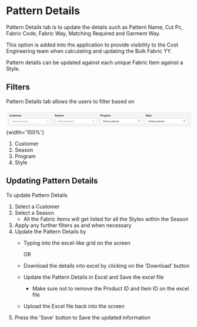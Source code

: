 # Pattern Details

Pattern Details tab is to update the details such as Pattern Name, Cut Pc, Fabric Code, Fabric Way, Matching Required and Garment Way.

This option is added into the application to provide visibility to the Cost Engineering team when calculating and updating the Bulk Fabric YY.

Pattern details can be updated against each unique Fabric Item against a Style.

## Filters

Pattern Details tab allows the users to filter based on

![](images/paste-C8A38C53.png){width='100%'}

1.  Customer
2.  Season
3.  Program
4.  Style

## Updating Pattern Details

To update Pattern Details

1.  Select a Customer
2.  Select a Season
    -   All the Fabric items will get listed for all the Styles within the Season
3.  Apply any further filters as and when necessary
4.  Update the Pattern Details by
    -   Typing into the excel-like grid on the screen

        OR

    -   Download the details into excel by clicking on the 'Download' button

    -   Update the Pattern Details in Excel and Save the excel file

        -   Make sure not to remove the Product ID and Item ID on the excel file

    -   Upload the Excel file back into the screen
5.  Press the 'Save' button to Save the updated information
